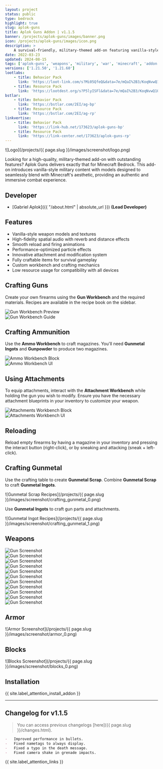 ```yaml
---
layout: project
status: public
type: bedrock
highlight: true
slug: aplok-guns
title: Aplok Guns Addon | v1.1.5
banner: /projects/aplok-guns/images/banner.png
icon: /projects/aplok-guns/images/icon.png
description: >
    A survival-friendly, military-themed add-on featuring vanilla-style weapons, immersive sound effects, polished animations, explosives, custom armor, and blocks—all crafted with meticulous attention to detail.
date: 2022-03-23
updated: 2024-08-15
tags: ['aplok-guns', 'weapons', 'military', 'war', 'minecraft', 'addon']
versions: ['1.21.50', '1.21.60']
lootlabs:
    - title: Behavior Pack
      link: 'https://loot-link.com/s?Mi05QfeQ&data=7e/mQaI%2B3/KoqNvwQ1OOhDB9TAbSh%2B3enfB6sjMSoPM%3D'
    - title: Resource Pack
      link: 'https://lootdest.org/s?P5lyISFl&data=7e/mQaI%2B3/KoqNvwQ1OOhDB9TAbSh%2B3enfB6sjMSoPM%3D'
bstlar:
    - title: Behavior Pack
      link: 'https://bstlar.com/2EI/ag-bp'
    - title: Resource Pack
      link: 'https://bstlar.com/2EI/ag-rp'
linkvertise:
    - title: Behavior Pack
      link: 'https://link-hub.net/173623/aplok-guns-bp'
    - title: Resource Pack
      link: 'https://link-center.net/173623/aplok-guns-rp'
---
```


![Logo](/projects/{{ page.slug }}/images/screenshot/logo.png)

Looking for a high-quality, military-themed add-on with outstanding features? Aplok Guns delivers exactly that for Minecraft Bedrock. This add-on introduces vanilla-style military content with models designed to seamlessly blend with Minecraft's aesthetic, providing an authentic and immersive combat experience.

## Developer

-   [Gabriel Aplok]({{ "/about.html" | absolute_url }}) **(Lead Developer)**

## Features

-   Vanilla-style weapon models and textures
-   High-fidelity spatial audio with reverb and distance effects
-   Smooth reload and firing animations
-   Performance-optimized particle effects
-   Innovative attachment and modification system
-   Fully craftable items for survival gameplay
-   Custom workbench and crafting mechanics
-   Low resource usage for compatibility with all devices

## Crafting Guns

Create your own firearms using the **Gun Workbench** and the required materials. Recipes are available in the recipe book on the sidebar.

<div class="row">
  <div class="col-md">
    <img src="/projects/aplok-guns/images/screenshot/gun_workbench_0.png" alt="Gun Workbench Preview" />
  </div>
  <div class="col-md">
    <img src="/projects/aplok-guns/images/screenshot/gun_workbench_1.png" alt="Gun Workbench Guide" />
  </div>
</div>

## Crafting Ammunition

Use the **Ammo Workbench** to craft magazines. You'll need **Gunmetal Ingots** and **Gunpowder** to produce two magazines.

<div class="row">
  <div class="col-md">
    <img src="/projects/aplok-guns/images/screenshot/ammo_0.png" alt="Ammo Workbench Block" />
  </div>
  <div class="col-md">
    <img src="/projects/aplok-guns/images/screenshot/ammo_1.png" alt="Ammo Workbench UI" />
  </div>
</div>

## Using Attachments

To equip attachments, interact with the **Attachment Workbench** while holding the gun you wish to modify. Ensure you have the necessary attachment blueprints in your inventory to customize your weapon.

<div class="row">
  <div class="col-md">
    <img src="/projects/aplok-guns/images/screenshot/attachments_0.png" alt="Attachments Workbench Block" />
  </div>
  <div class="col-md">
    <img src="/projects/aplok-guns/images/screenshot/attachments_1.png" alt="Attachments Workbench UI" />
  </div>
</div>

## Reloading

Reload empty firearms by having a magazine in your inventory and pressing the interact button (right-click), or by sneaking and attacking (sneak + left-click).

## Crafting Gunmetal

Use the crafting table to create **Gunmetal Scrap**. Combine **Gunmetal Scrap** to craft **Gunmetal Ingots**.

![Gunmetal Scrap Recipes](/projects/{{ page.slug }}/images/screenshot/crafting_gunmetal_0.png)

Use **Gunmetal Ingots** to craft gun parts and attachments.

![Gunmetal Ingot Recipes](/projects/{{ page.slug }}/images/screenshot/crafting_gunmetal_1.png)

## Weapons

<div class="row row-cols-2">
  <div class="col-6">
    <img src="/projects/aplok-guns/images/screenshot/guns_0.png" alt="Gun Screenshot" />
  </div>
  <div class="col-6">
    <img src="/projects/aplok-guns/images/screenshot/guns_1.png" alt="Gun Screenshot" />
  </div>
  <div class="col-6">
    <img src="/projects/aplok-guns/images/screenshot/guns_2.png" alt="Gun Screenshot" />
  </div>
  <div class="col-6">
    <img src="/projects/aplok-guns/images/screenshot/guns_3.png" alt="Gun Screenshot" />
  </div>
  <div class="col-6">
    <img src="/projects/aplok-guns/images/screenshot/guns_4.png" alt="Gun Screenshot" />
  </div>
  <div class="col-6">
    <img src="/projects/aplok-guns/images/screenshot/guns_5.png" alt="Gun Screenshot" />
  </div>
  <div class="col-6">
    <img src="/projects/aplok-guns/images/screenshot/guns_6.png" alt="Gun Screenshot" />
  </div>
  <div class="col-6">
    <img src="/projects/aplok-guns/images/screenshot/guns_7.png" alt="Gun Screenshot" />
  </div>
  <div class="col-6">
    <img src="/projects/aplok-guns/images/screenshot/guns_8.png" alt="Gun Screenshot" />
  </div>
  <div class="col-6">
    <img src="/projects/aplok-guns/images/screenshot/guns_9.png" alt="Gun Screenshot" />
  </div>
  <div class="col-6">
    <img src="/projects/aplok-guns/images/screenshot/guns_10.png" alt="Gun Screenshot" />
  </div>
</div>

## Armor

![Armor Screenshot](/projects/{{ page.slug }}/images/screenshot/armor_0.png)

## Blocks

![Blocks Screenshot](/projects/{{ page.slug }}/images/screenshot/blocks_0.png)

## Installation

{{ site.label_attention_install_addon }}

---

## Changelog for v1.1.5

> You can access previous changelogs [here]({{ page.slug }}/changes.html).

```markdown
-   Improved performance in bullets.
-   Fixed nametags to always display.
-   Fixed a typo in the death message.
-   Fixed camera shake in grenade impacts.
```

<div class="alert alert-warning" role="alert">
  {{ site.label_attention_links }}
</div>
